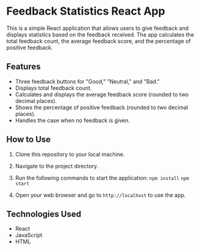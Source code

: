 # Feedback Statistics React App

This is a simple React application that allows users to give feedback and displays statistics based on the feedback received. The app calculates the total feedback count, the average feedback score, and the percentage of positive feedback.

## Features

- Three feedback buttons for "Good," "Neutral," and "Bad."
- Displays total feedback count.
- Calculates and displays the average feedback score (rounded to two decimal places).
- Shows the percentage of positive feedback (rounded to two decimal places).
- Handles the case when no feedback is given.

## How to Use

1. Clone this repository to your local machine.

2. Navigate to the project directory.

3. Run the following commands to start the application: 
`npm install`
`npm start`

4. Open your web browser and go to `http://localhost` to use the app.

## Technologies Used

- React
- JavaScript
- HTML



